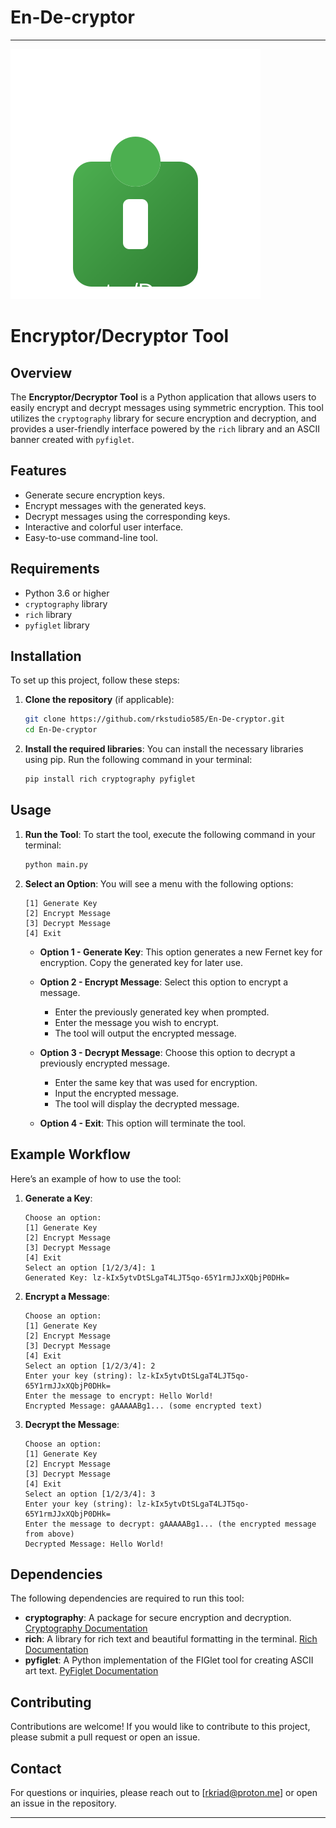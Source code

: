# En-De-cryptor
---
![229292](logo.svg)
# Encryptor/Decryptor Tool

## Overview

The **Encryptor/Decryptor Tool** is a Python application that allows users to easily encrypt and decrypt messages using symmetric encryption. This tool utilizes the `cryptography` library for secure encryption and decryption, and provides a user-friendly interface powered by the `rich` library and an ASCII banner created with `pyfiglet`.

## Features

- Generate secure encryption keys.
- Encrypt messages with the generated keys.
- Decrypt messages using the corresponding keys.
- Interactive and colorful user interface.
- Easy-to-use command-line tool.

## Requirements

- Python 3.6 or higher
- `cryptography` library
- `rich` library
- `pyfiglet` library

## Installation

To set up this project, follow these steps:

1. **Clone the repository** (if applicable):
   ```bash
   git clone https://github.com/rkstudio585/En-De-cryptor.git
   cd En-De-cryptor
   ```

2. **Install the required libraries**:
   You can install the necessary libraries using pip. Run the following command in your terminal:
   ```bash
   pip install rich cryptography pyfiglet
   ```

## Usage

1. **Run the Tool**:
   To start the tool, execute the following command in your terminal:
   ```bash
   python main.py
   ```

2. **Select an Option**:
   You will see a menu with the following options:
   ```
   [1] Generate Key
   [2] Encrypt Message
   [3] Decrypt Message
   [4] Exit
   ```

   - **Option 1 - Generate Key**: This option generates a new Fernet key for encryption. Copy the generated key for later use.

   - **Option 2 - Encrypt Message**: Select this option to encrypt a message.
     - Enter the previously generated key when prompted.
     - Enter the message you wish to encrypt.
     - The tool will output the encrypted message.

   - **Option 3 - Decrypt Message**: Choose this option to decrypt a previously encrypted message.
     - Enter the same key that was used for encryption.
     - Input the encrypted message.
     - The tool will display the decrypted message.

   - **Option 4 - Exit**: This option will terminate the tool.

## Example Workflow

Here’s an example of how to use the tool:

1. **Generate a Key**:
   ```
   Choose an option:
   [1] Generate Key
   [2] Encrypt Message
   [3] Decrypt Message
   [4] Exit
   Select an option [1/2/3/4]: 1
   Generated Key: lz-kIx5ytvDtSLgaT4LJT5qo-65Y1rmJJxXQbjP0DHk=
   ```

2. **Encrypt a Message**:
   ```
   Choose an option:
   [1] Generate Key
   [2] Encrypt Message
   [3] Decrypt Message
   [4] Exit
   Select an option [1/2/3/4]: 2
   Enter your key (string): lz-kIx5ytvDtSLgaT4LJT5qo-65Y1rmJJxXQbjP0DHk=
   Enter the message to encrypt: Hello World!
   Encrypted Message: gAAAAABg1... (some encrypted text)
   ```

3. **Decrypt the Message**:
   ```
   Choose an option:
   [1] Generate Key
   [2] Encrypt Message
   [3] Decrypt Message
   [4] Exit
   Select an option [1/2/3/4]: 3
   Enter your key (string): lz-kIx5ytvDtSLgaT4LJT5qo-65Y1rmJJxXQbjP0DHk=
   Enter the message to decrypt: gAAAAABg1... (the encrypted message from above)
   Decrypted Message: Hello World!
   ```

## Dependencies

The following dependencies are required to run this tool:

- **cryptography**: A package for secure encryption and decryption. [Cryptography Documentation](https://cryptography.io/en/latest/)
- **rich**: A library for rich text and beautiful formatting in the terminal. [Rich Documentation](https://rich.readthedocs.io/en/stable/)
- **pyfiglet**: A Python implementation of the FIGlet tool for creating ASCII art text. [PyFiglet Documentation](https://github.com/pwaller/pyfiglet)


## Contributing

Contributions are welcome! If you would like to contribute to this project, please submit a pull request or open an issue.

## Contact

For questions or inquiries, please reach out to [rkriad@proton.me] or open an issue in the repository.

---

